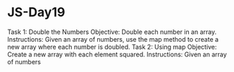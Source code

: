 # JS-Day19
Task 1: Double the Numbers Objective: Double each number in an array. Instructions: Given an array of numbers, use the map method to create a new array where each number is doubled.  Task 2: Using map Objective: Create a new array with each element squared. Instructions: Given an array of numbers
